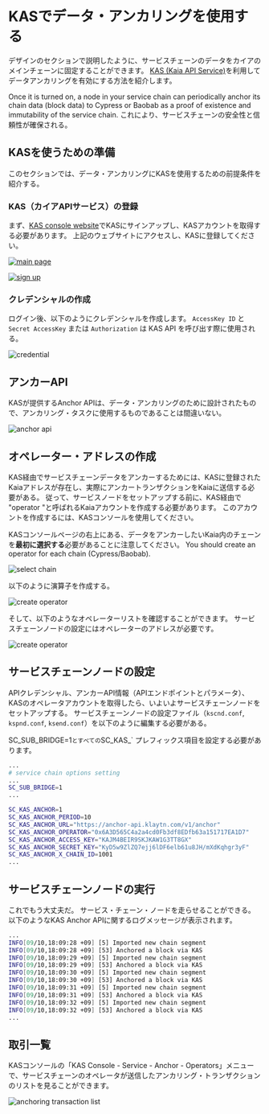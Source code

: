 # KASでデータ・アンカリングを使用する

デザインのセクションで説明したように、サービスチェーンのデータをカイアのメインチェーンに固定することができます。
[KAS (Kaia API Service)](https://www.klaytnapi.com)を利用してデータアンカリングを有効にする方法を紹介します。

Once it is turned on, a node in your service chain can periodically anchor its chain data (block data) to Cypress or Baobab as a proof of existence and immutability of the service chain.
これにより、サービスチェーンの安全性と信頼性が確保される。

## KASを使うための準備<a id="preparation-with-kas"></a>

このセクションでは、データ・アンカリングにKASを使用するための前提条件を紹介する。

### KAS（カイアAPIサービス）の登録<a id="sign-up-kas"></a>

まず、[KAS console website](https://www.klaytnapi.com)でKASにサインアップし、KASアカウントを取得する必要があります。
上記のウェブサイトにアクセスし、KASに登録してください。

[![main page](/img/nodes/kas-main-en.png)](https://www.klaytnapi.com)

[![sign up](/img/nodes/kas-signup-en.png)](https://www.klaytnapi.com)

### クレデンシャルの作成<a id="check-credential"></a>

ログイン後、以下のようにクレデンシャルを作成します。
`AccessKey ID` と `Secret AccessKey` または `Authorization` は KAS API を呼び出す際に使用される。

![credential](/img/nodes/kas-credential-en.png)

## アンカーAPI<a id="anchor-api"></a>

KASが提供するAnchor APIは、データ・アンカリングのために設計されたもので、アンカリング・タスクに使用するものであることは間違いない。

![anchor api](/img/nodes/kas-anchor-api-en.png)

## オペレーター・アドレスの作成<a id="create-kas-credential"></a>

KAS経由でサービスチェーンデータをアンカーするためには、KASに登録されたKaiaアドレスが存在し、実際にアンカートランザクションをKaiaに送信する必要がある。 従って、サービスノードをセットアップする前に、KAS経由で "operator "と呼ばれるKaiaアカウントを作成する必要があります。 このアカウントを作成するには、KASコンソールを使用してください。

KASコンソールページの右上にある、データをアンカーしたいKaia内のチェーンを**最初に選択する**必要があることに注意してください。 You should create an operator for each chain (Cypress/Baobab).

![select chain](/img/nodes/kas-select-chain-en.png)

以下のように演算子を作成する。

![create operator](/img/nodes/kas-create-operator-en.png)

そして、以下のようなオペレーターリストを確認することができます。
サービスチェーンノードの設定にはオペレーターのアドレスが必要です。

![create operator](/img/nodes/kas-operator-list-en.png)

## サービスチェーンノードの設定<a id="configure-service-chain-node"></a>

APIクレデンシャル、アンカーAPI情報（APIエンドポイントとパラメータ）、KASのオペレータアカウントを取得したら、いよいよサービスチェーンノードをセットアップする。
サービスチェーンノードの設定ファイル（`kscnd.conf`, `kspnd.conf`, `ksend.conf`）を以下のように編集する必要がある。

SC_SUB_BRIDGE=1`とすべての`SC_KAS_\` プレフィックス項目を設定する必要があります。

```bash
...
# service chain options setting
...
SC_SUB_BRIDGE=1
...

SC_KAS_ANCHOR=1                                                         # 1: enable, 0: disable
SC_KAS_ANCHOR_PERIOD=10                                                 # Anchoring block period
SC_KAS_ANCHOR_URL="https://anchor-api.klaytn.com/v1/anchor"             # Anchor API URL
SC_KAS_ANCHOR_OPERATOR="0x6A3D565C4a2a4cd0Fb3df8EDfb63a151717EA1D7"     # Operator address
SC_KAS_ANCHOR_ACCESS_KEY="KAJM4BEIR9SKJKAW1G3TT8GX"                     # Credential Access key
SC_KAS_ANCHOR_SECRET_KEY="KyD5w9ZlZQ7ejj6lDF6elb61u8JH/mXdKqhgr3yF"     # Credential Secret key
SC_KAS_ANCHOR_X_CHAIN_ID=1001                                           # Cypress: 8217, Baobab: 1001
...
```

## サービスチェーンノードの実行<a id="run-service-chain-node"></a>

これでもう大丈夫だ。 サービス・チェーン・ノードを走らせることができる。
以下のようなKAS Anchor APIに関するログメッセージが表示されます。

```bash
...
INFO[09/10,18:09:28 +09] [5] Imported new chain segment                number=86495 hash=5a20d6…cbca1b blocks=1  txs=3 elapsed=2.387ms  trieDBSize=5.10kB mgas=0.063 mgasps=26.383
INFO[09/10,18:09:28 +09] [53] Anchored a block via KAS                  blkNum=86495
INFO[09/10,18:09:29 +09] [5] Imported new chain segment                number=86496 hash=8897bc…4ea7e7 blocks=1  txs=3 elapsed=2.158ms  trieDBSize=5.10kB mgas=0.063 mgasps=29.188
INFO[09/10,18:09:29 +09] [53] Anchored a block via KAS                  blkNum=86496
INFO[09/10,18:09:30 +09] [5] Imported new chain segment                number=86497 hash=44b319…7d4247 blocks=1  txs=3 elapsed=2.346ms  trieDBSize=5.43kB mgas=0.063 mgasps=26.848
INFO[09/10,18:09:30 +09] [53] Anchored a block via KAS                  blkNum=86497
INFO[09/10,18:09:31 +09] [5] Imported new chain segment                number=86498 hash=0b98ba…73d654 blocks=1  txs=3 elapsed=2.235ms  trieDBSize=5.61kB mgas=0.063 mgasps=28.186
INFO[09/10,18:09:31 +09] [53] Anchored a block via KAS                  blkNum=86498
INFO[09/10,18:09:32 +09] [5] Imported new chain segment                number=86499 hash=4f01ab…3bc334 blocks=1  txs=3 elapsed=3.319ms  trieDBSize=5.61kB mgas=0.063 mgasps=18.977
INFO[09/10,18:09:32 +09] [53] Anchored a block via KAS                  blkNum=86499
...
```

## 取引一覧<a id="list-of-transaction"></a>

KASコンソールの「KAS Console - Service - Anchor - Operators」メニューで、サービスチェーンのオペレータが送信したアンカリング・トランザクションのリストを見ることができます。

![anchoring transaction list](/img/nodes/kas-tx-list-en.png)
